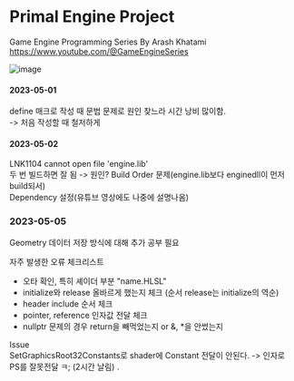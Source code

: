 # Primal Engine Project
Game Engine Programming Series By Arash Khatami   
https://www.youtube.com/@GameEngineSeries

![image](https://user-images.githubusercontent.com/22045739/233913997-e5423f5a-ecb2-4fd5-946a-2b236c4e3f38.png)

#### 2023-05-01   
define 매크로 작성 때 문법 문제로 원인 찾느라 시간 낭비 많이함.   
-> 처음 작성할 때 철저하게   

#### 2023-05-02   
LNK1104 cannot open file 'engine.lib'   
두 번 빌드하면 잘 됨 -> 원인?
Build Order 문제(engine.lib보다 enginedll이 먼저 build되서)  
Dependency 설정(유튜브 영상에도 나중에 설명나옴)

### 2023-05-05   
Geometry 데이터 저장 방식에 대해 추가 공부 필요

자주 발생한 오류 체크리스트   
- 오타 확인, 특히 셰이더 부분 "name.HLSL"
- initialize와 release 올바르게 했는지 체크 (순서 release는 initialize의 역순)
- header include 순서 체크
- pointer, reference 인자값 전달 체크
- nullptr 문제의 경우 return을 빼먹었는지 or &, *을 안썼는지
   
Issue   
SetGraphicsRoot32Constants로 shader에 Constant 전달이 안된다.
-> 인자로 PS를 잘못전달 ㅋ; (2시간 날림)
.

